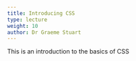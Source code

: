 ```yaml
---
title: Introducing CSS
type: lecture
weight: 10
author: Dr Graeme Stuart
---
```


This is an introduction to the basics of CSS
